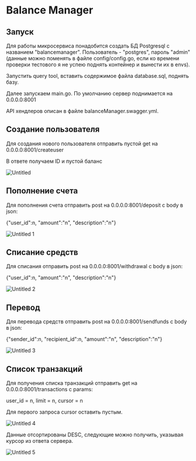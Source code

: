 # Balance Manager

## Запуск

Для работы микросервиса понадобится создать БД Postgresql с названием "balancemanager". Пользователь - "postgres", пароль "admin" (данные можно поменять в файле config/config.go, если ко времени проверки тестового я не успею поднять контейнер и вынести их в envs).

Запустить query tool, вставить содержимое файла database.sql, поднять базу.

Далее запускаем main.go. По умолчанию сервер поднимается на 0.0.0.0:8001

API хендлеров описан в файлe balanceManager.swagger.yml.

## Создание пользователя

Для создания нового пользователя отправить пустой get на 0.0.0.0:8001/createuser

В ответе получаем ID и пустой баланс

![Untitled](https://user-images.githubusercontent.com/71463390/132856031-a7c6087c-a1a0-4b56-879a-1e2a8fd61788.png)


## Пополнение счета

Для пополнения счета отправить post на 0.0.0.0:8001/deposit с body в json:

{"user_id":n, "amount":"n", "description":"n"}

![Untitled 1](https://user-images.githubusercontent.com/71463390/132856085-26a4b42b-be96-41e5-91d4-0a6be4498846.png)


## Списание средств

Для списания отправить post на 0.0.0.0:8001/withdrawal с body в json:

{"user_id":n, "amount":"n", "description":"n"}

![Untitled 2](https://user-images.githubusercontent.com/71463390/132856114-074a6244-4e91-4e21-b71a-7c0f588efd77.png)


## Перевод

Для перевода средств отправить post на 0.0.0.0:8001/sendfunds с body в json:

{"sender_id":n, "recipient_id":n, "amount":"n", "description":"n"}

![Untitled 3](https://user-images.githubusercontent.com/71463390/132856150-abf6e826-3d76-4b6b-bd57-433fc1c8b2cc.png)


## Список транзакций

Для получения списка транзакций отправить get на 0.0.0.0:8001/transactions с params:

user_id = n, limit = n, cursor = n

Для первого запроса cursor оставить пустым.

![Untitled 4](https://user-images.githubusercontent.com/71463390/132856189-4602af8e-5f5f-46aa-9a73-a1b5dfec7a6d.png)


Данные отсортированы DESC, следующие можно получить, указывая курсор из ответа сервера.

![Untitled 5](https://user-images.githubusercontent.com/71463390/132856206-2324adbc-fc4b-4d34-83a1-11b147a51dc1.png)


